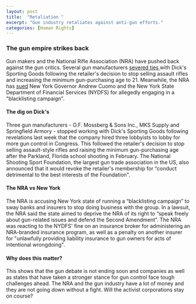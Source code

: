 ```yaml
---
layout: post
title:  "Retaliation "
excerpt: "Gun industry retaliates against anti-gun efforts."
categories: [Human Rights]
---
```


### The gun empire strikes back

Gun makers and the National Rifle Association (NRA) have pushed back against the gun critics. Several gun manufacturers <a href="https://www.racked.com/2018/5/10/17339690/dicks-sporting-goods-gun-control-debate" target="_blank">severed ties </a>with Dick's Sporting Goods following the retailer's decision to stop selling assault rifles and increasing the minimum gun-purchasing age to 21. Meanwhile, the NRA has <a href="https://www.reuters.com/article/us-usa-guns-nra-new-york/nra-sues-new-york-governor-regulator-for-blacklisting-campaign-idUSKBN1IC2AK" target="_blank">sued</a> New York Governor Andrew Cuomo and the New York State Department of Financial Services (NYDFS) for allegedly engaging in a "blacklisting campaign".

#### The dig on Dick's

Three gun manufacturers - O.F. Mossberg & Sons Inc., MKS Supply and Springfield Armory - stopped working with Dick's Sporting Goods following revelations last week that the company hired three lobbyists to lobby for more gun control in Congress. This followed the retailer's decision to stop selling assault-style rifles and raising the minimum gun-purchasing age after the Parkland, Florida school shooting in February. The National Shooting Sport Foundation, the largest gun trade association in the US, also announced that it would revoke the retailer's membership for “conduct detrimental to the best interests of the Foundation".

#### The NRA vs New York

The NRA is accusing New York state of running a “blacklisting campaign” to sway banks and insurers to stop doing business with the group. In a lawsuit, the NRA said the state aimed to deprive the NRA of its right to “speak freely about gun-related issues and defend the Second Amendment”. The NRA was reacting to the NYDFS' fine on an insurance broker for administering an NRA-branded insurance program, as well as a penalty on another insurer for "unlawfully providing liability insurance to gun owners for acts of intentional wrongdoing".

#### Why does this matter?

This shows that the gun debate is not ending soon and companies as well as states that have taken a stronger stance for gun control face tough challenges ahead. The NRA and the gun industry have a lot of money and they are not going down without a fight. Will the activist corporations stay on course?
